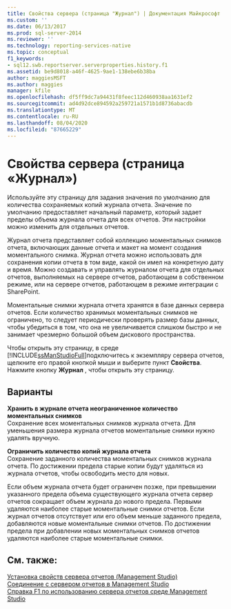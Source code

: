 ```yaml
---
title: Свойства сервера (страница "Журнал") | Документация Майкрософт
ms.custom: ''
ms.date: 06/13/2017
ms.prod: sql-server-2014
ms.reviewer: ''
ms.technology: reporting-services-native
ms.topic: conceptual
f1_keywords:
- sql12.swb.reportserver.serverproperties.history.f1
ms.assetid: be9d8018-a46f-4625-9ae1-138ebe6b38ba
author: maggiesMSFT
ms.author: maggies
manager: kfile
ms.openlocfilehash: df5ff9dc7a94431f8feec112d460938aa1631ef2
ms.sourcegitcommit: ad4d92dce894592a259721a1571b1d8736abacdb
ms.translationtype: MT
ms.contentlocale: ru-RU
ms.lasthandoff: 08/04/2020
ms.locfileid: "87665229"
---
```

# <a name="server-properties-history-page"></a>Свойства сервера (страница «Журнал»)
  Используйте эту страницу для задания значения по умолчанию для количества сохраняемых копий журнала отчета. Значение по умолчанию предоставляет начальный параметр, который задает пределы объема журнала отчета для всех отчетов. Эти настройки можно изменить для отдельных отчетов.  
  
 Журнал отчета представляет собой коллекцию моментальных снимков отчета, включающих данные отчета и макет на момент создания моментального снимка. Журнал отчета можно использовать для сохранения копии отчета в том виде, какой он имел на конкретную дату и время. Можно создавать и управлять журналом отчета для отдельных отчетов, выполняемых на сервере отчетов, работающем в собственном режиме, или на сервере отчетов, работающем в режиме интеграции с SharePoint.  
  
 Моментальные снимки журнала отчета хранятся в базе данных сервера отчетов. Если количество хранимых моментальных снимков не ограничено, то следует периодически проверять размер базы данных, чтобы убедиться в том, что она не увеличивается слишком быстро и не занимает чрезмерно большой объем дискового пространства.  
  
 Чтобы открыть эту страницу, в среде [!INCLUDE[ssManStudioFull](../../includes/ssmanstudiofull-md.md)]подключитесь к экземпляру сервера отчетов, щелкните его правой кнопкой мыши и выберите пункт **Свойства**. Нажмите кнопку **Журнал** , чтобы открыть эту страницу.  
  
## <a name="options"></a>Варианты  
 **Хранить в журнале отчета неограниченное количество моментальных снимков**  
 Сохранение всех моментальных снимков журнала отчета. Для уменьшения размера журнала отчетов моментальные снимки нужно удалять вручную.  
  
 **Ограничить количество копий журнала отчета**  
 Сохранение заданного количества моментальных снимков журнала отчета. По достижении предела старые копии будут удаляться из журнала отчетов, чтобы освободить место для новых.  
  
 Если объем журнала отчета будет ограничен позже, при превышении указанного предела объема существующего журнала отчета сервер отчетов сокращает объем журнала до нового предела. Первыми удаляются наиболее старые моментальные снимки отчетов. Если журнал отчетов отсутствует или его объем меньше заданного предела, добавляются новые моментальные снимки отчетов. По достижении предела при добавлении новых моментальных снимков отчетов удаляются наиболее старые моментальные снимки.  
  
## <a name="see-also"></a>См. также:  
 [Установка свойств сервера отчетов &#40;Management Studio&#41;](set-report-server-properties-management-studio.md)   
 [Соединение с сервером отчетов в Management Studio](connect-to-a-report-server-in-management-studio.md)   
 [Справка F1 по использованию сервера отчетов среде Management Studio](report-server-in-management-studio-f1-help.md)  
  
  
